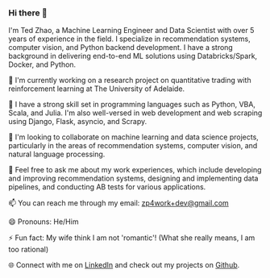 ### Hi there 👋

I'm Ted Zhao, a Machine Learning Engineer and Data Scientist with over 5 years of experience in the field. I specialize in recommendation systems, computer vision, and Python backend development. I have a strong background in delivering end-to-end ML solutions using Databricks/Spark, Docker, and Python.

🔭 I'm currently working on a research project on quantitative trading with reinforcement learning at The University of Adelaide.

🌱 I have a strong skill set in programming languages such as Python, VBA, Scala, and Julia. I'm also well-versed in web development and web scraping using Django, Flask, asyncio, and Scrapy.

👯 I'm looking to collaborate on machine learning and data science projects, particularly in the areas of recommendation systems, computer vision, and natural language processing.

💬 Feel free to ask me about my work experiences, which include developing and improving recommendation systems, designing and implementing data pipelines, and conducting AB tests for various applications.

📫 You can reach me through my email: zp4work+dev@gmail.com

😄 Pronouns: He/Him

⚡ Fun fact: My wife think I am not 'romantic'! (What she really means, I am too rational) 

🌐 Connect with me on [LinkedIn](https://linkedin.com/in/ted-zhao) and check out my projects on [Github](https://github.com/tade0726).

